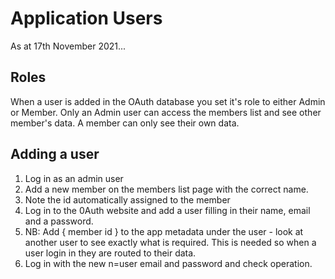 # Application Users

As at 17th November 2021...

## Roles

When a user is added in the OAuth database you set it's role to either Admin or Member.  Only an Admin user can access the members list and see other member's data.  A member can only see their own data.

## Adding a user

1. Log in as an admin user
2. Add a new member on the members list page with the correct name.
3. Note the id automatically assigned to the member
4. Log in to the 0Auth website and add a user filling in their name, email and a password.
5. NB: Add { member id } to the app metadata under the user - look at another user to see exactly what is required.  This is needed so when a user login in they are routed to their data.
6. Log in with the new n=user email and password and check operation.
